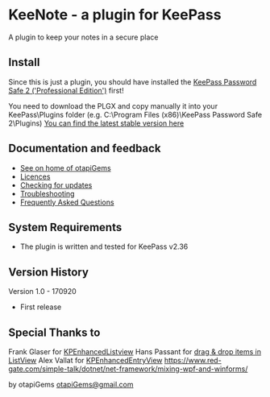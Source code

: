 # KeeNote - a plugin for KeePass

A plugin to keep your notes in a secure place

## Install ##
Since this is just a plugin, you should have installed the [KeePass Password Safe 2 ('Professional Edition')](http://keepass.info/download.html) first!

You need to download the PLGX and copy manually it into your KeePass\Plugins folder (e.g. C:\Program Files (x86)\KeePass Password Safe 2\Plugins)
[You can find the latest stable version here](../../releases/latest)

## Documentation and feedback ##
- [See on home of otapiGems](./Installaton%20Instructions.md)
- [Licences](./Configuration.md)
- [Checking for updates](./UpdateCheck.md)
- [Troubleshooting](./Troubleshooting.md)
- [Frequently Asked Questions](./Faq.md)

## System Requirements

- The plugin is written and tested for KeePass v2.36

## Version History

Version 1.0 - 170920

- First release

## Special Thanks to

Frank Glaser for [KPEnhancedListview](https://github.com/betonme/kpenhancedlistview)
Hans Passant for [drag & drop items in ListView](https://stackoverflow.com/questions/9443695/how-to-drag-drop-items-in-the-same-listview)
Alex Vallat for [KPEnhancedEntryView](https://sourceforge.net/projects/kpenhentryview/)
https://www.red-gate.com/simple-talk/dotnet/net-framework/mixing-wpf-and-winforms/

by
 otapiGems
 otapiGems@gmail.com

